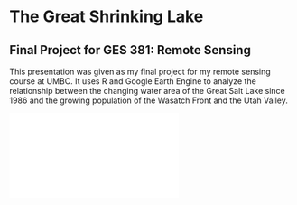 # The Great Shrinking Lake
## Final Project for GES 381: Remote Sensing

This presentation was given as my final project for my remote sensing course at UMBC. It uses R and Google Earth Engine to analyze the relationship between the changing water area of the Great Salt Lake since 1986 and the growing population of the Wasatch Front and the Utah Valley.

<object data="/381_proj/test.pdf" type="application/pdf" width="700px" height="700px">
    <embed src="/381_proj/test.pdf">
    </embed>
</object>

